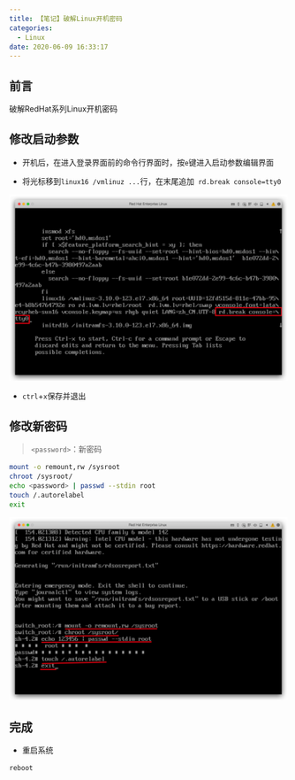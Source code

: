 ```yaml
---
title: 【笔记】破解Linux开机密码
categories:
  - Linux
date: 2020-06-09 16:33:17
---
```


## 前言

破解RedHat系列Linux开机密码

<!-- more -->

## 修改启动参数

- 开机后，在进入登录界面前的命令行界面时，按`e`键进入启动参数编辑界面

- 将光标移到`linux16 /vmlinuz ...`行，在末尾追加` rd.break console=tty0`

![01.png](/images/20200609163317/01.png)

- `ctrl`+`x`保存并退出

## 修改新密码

> `<password>`：新密码

``` sh
mount -o remount,rw /sysroot
chroot /sysroot/
echo <password> | passwd --stdin root
touch /.autorelabel
exit
```

![02.png](/images/20200609163317/02.png)

## 完成

- 重启系统

``` sh
reboot
```

